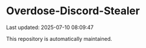 # Overdose-Discord-Stealer

Last updated: 2025-07-10 08:09:47

This repository is automatically maintained.

